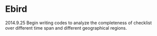 Ebird
=====
2014.9.25
Begin writing codes to analyze the completeness of checklist over different time span and different geographical regions.
